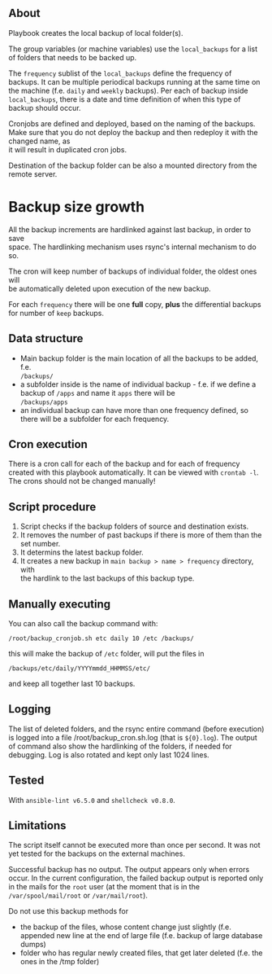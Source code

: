 ## About

Playbook creates the local backup of local folder(s).

The group variables (or machine variables) use the `local_backups` for a list of
folders that needs to be backed up.

The `frequency` sublist of the `local_backups` define the frequency of backups. It can
be multiple periodical backups running at the same time on the machine (f.e. `daily`
and `weekly` backups). Per each of backup inside `local_backups`, there is a date
and time definition of when this type of backup should occur.

Cronjobs are defined and deployed, based on the naming of the backups. Make sure
that you do not deploy the backup and then redeploy it with the changed name, as  
it will result in duplicated cron jobs.

Destination of the backup folder can be also a mounted directory from the remote
server.

# Backup size growth

All the backup increments are hardlinked against last backup, in order to save  
space. The hardlinking mechanism uses rsync's internal mechanism to do so.

The cron will keep number of backups of individual folder, the oldest ones will  
be automatically deleted upon execution of the new backup.

For each `frequency` there will be one **full** copy, **plus** the differential
backups for number of `keep` backups.

## Data structure

*   Main backup folder is the main location of all the backups to be added, f.e.  
    `/backups/`
*   a subfolder inside is the name of individual backup - f.e. if we define a  
    backup of `/apps` and name it `apps` there will be  
    `/backups/apps`
*   an individual backup can have more than one frequency defined, so there will
    be a subfolder for each frequency.

## Cron execution

There is a cron call for each of the backup and for each of frequency created with
this playbook automatically. It can be viewed with `crontab -l`. The crons should
not be changed manually!

## Script procedure

1.  Script checks if the backup folders of source and destination exists.
2.  It removes the number of past backups if there is more of them than the set number.
3.  It determins the latest backup folder.
4.  It creates a new backup in `main backup > name > frequency` directory, with  
    the hardlink to the last backups of this backup type.

## Manually executing

You can also call the backup command with:

`/root/backup_cronjob.sh etc daily 10 /etc /backups/`

this will make the backup of `/etc` folder, will put the files in

`/backups/etc/daily/YYYYmmdd_HHMMSS/etc/`

and keep all together last 10 backups.

## Logging

The list of deleted folders, and the rsync entire command (before execution) is
logged into a file /root/backup_cron.sh.log (that is `${0}.log`).
The output of command also show the hardlinking of the folders, if needed for
debugging.
Log is also rotated and kept only last 1024 lines.

## Tested

With `ansible-lint v6.5.0` and `shellcheck v0.8.0`.

## Limitations

The script itself cannot be executed more than once per second. It was not yet
tested for the backups on the external machines.

Successful backup has no output. The output appears only when errors occur. In
the current configuration, the failed backup output is reported only in the mails
for the `root` user (at the moment that is in the `/var/spool/mail/root` or
`/var/mail/root`).

Do not use this backup methods for

  - the backup of the files, whose content change just slightly (f.e. appended
    new line at the end of large file (f.e. backup of large database dumps)
  - folder who has regular newly created files, that get later deleted (f.e. the
    ones in the /tmp folder)
